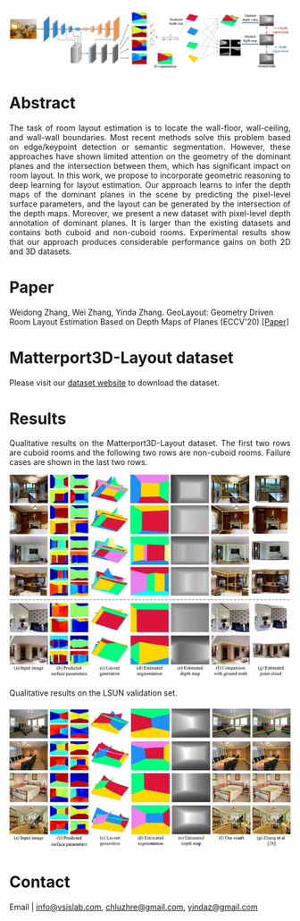 
<img src="https://raw.githubusercontent.com/AyaseChihaya/AyaseChihaya.github.io/master/illustration.jpg" width="635">

# Abstract
<p align="justify">
The task of room layout estimation is to locate the wall-floor, wall-ceiling, and wall-wall boundaries. Most recent methods solve this problem based on edge/keypoint detection or semantic segmentation. However, these approaches have shown limited attention on the geometry of the dominant planes and the intersection between them, which has significant impact on room layout. In this work, we propose to incorporate geometric reasoning to deep learning for layout estimation. Our approach learns to infer the depth maps of the dominant planes in the scene by predicting the pixel-level surface parameters, and the layout can be generated by the intersection of the depth maps. Moreover, we present a new dataset with pixel-level depth annotation of dominant planes. It is larger than the existing datasets and contains both cuboid and non-cuboid rooms. Experimental results show that our approach produces considerable performance gains on both 2D and 3D datasets.
</p>

# Paper
Weidong Zhang, Wei Zhang, Yinda Zhang. GeoLayout: Geometry Driven Room Layout Estimation Based on Depth Maps of Planes (ECCV'20)
[[Paper]](https://raw.githubusercontent.com/AyaseChihaya/AyaseChihaya.github.io/master/2606.pdf)


# Matterport3D-Layout dataset
Please visit our [dataset website](https://vsislab.github.io/Matterport3D-Layout/) to download the dataset. 

# Results
<p align="justify">
Qualitative results on the Matterport3D-Layout dataset. The first two rows are cuboid rooms and the following two rows are non-cuboid rooms. Failure cases are shown in the last two rows.
</p>

<img src="https://raw.githubusercontent.com/AyaseChihaya/AyaseChihaya.github.io/master/res3d.jpg" width="635" >

Qualitative results on the LSUN validation set.

<img src="https://raw.githubusercontent.com/AyaseChihaya/AyaseChihaya.github.io/master/res2d.jpg" width="635" >


# Contact
Email | <info@vsislab.com>, <chluzhre@gmail.com>, <yindaz@gmail.com>
